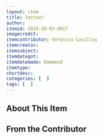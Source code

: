 ```yaml
---
layout: item
title: Tattoo?
author: 
itemid: 2019-10-03-0017
imagecredit: 
itemcontributor: Veronica Casillas
itemcreator: 
itemsubject: 
itemdategot: 
itemdatemade: Hammond
itemtype: 
shortdesc: 
categories: [  ]
tags: [  ]
---
```

## About This Item


## From the Contributor
